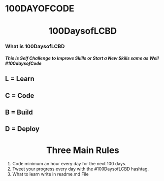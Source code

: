 # 100DAYOFCODE
# <div align="center">100DaysofLCBD</div>

### What is 100DaysofLCBD
##### This is Self Challenge to Improve Skills or Start a New Skills same as Well #100daysofCode

## L = Learn
## C = Code
## B = Build
## D = Deploy 


# <div align="center">Three Main Rules</div>
1. Code minimum an hour every day for the next 100 days.
2. Tweet your progress every day with the #100DaysofLCBD hashtag.
3. What to learn write in readme.md File
